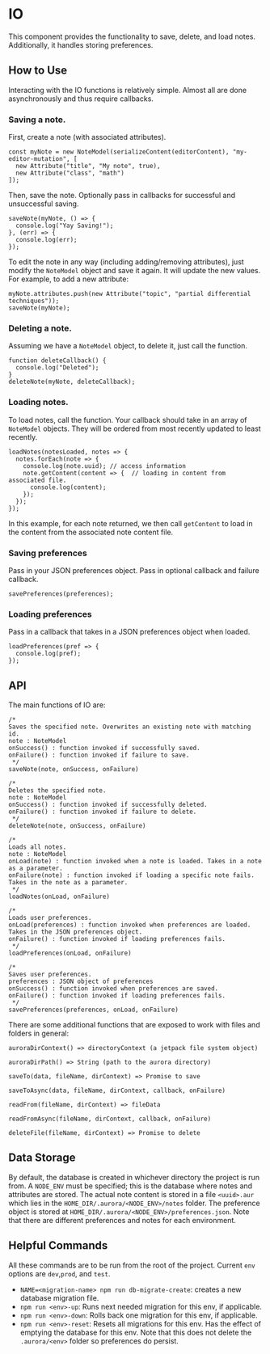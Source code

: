 # IO
This component provides the functionality to save, delete, and load notes.
Additionally, it handles storing preferences.

## How to Use
Interacting with the IO functions is relatively simple. Almost all are done asynchronously and thus
require callbacks.

### Saving a note.
First, create a note (with associated attributes).
```
const myNote = new NoteModel(serializeContent(editorContent), "my-editor-mutation", [
  new Attribute("title", "My note", true),
  new Attribute("class", "math")
]);
```
Then, save the note. Optionally pass in callbacks for successful and unsuccessful saving.
```
saveNote(myNote, () => {
  console.log("Yay Saving!");
}, (err) => {
  console.log(err);
});
```
To edit the note in any way (including adding/removing attributes), just modify the
`NoteModel` object and save it again. It will update the new values. For example, to add a new attribute:
```
myNote.attributes.push(new Attribute("topic", "partial differential techniques"));
saveNote(myNote);
```

### Deleting a note.
Assuming we have a `NoteModel` object, to delete it, just call the function.
```
function deleteCallback() {
  console.log("Deleted");
}
deleteNote(myNote, deleteCallback);
```

### Loading notes.
To load notes, call the function. Your callback should take in an array of `NoteModel`
objects. They will be ordered from most recently updated to least recently.
```
loadNotes(notesLoaded, notes => {
  notes.forEach(note => {
    console.log(note.uuid); // access information
    note.getContent(content => {  // loading in content from associated file.
      console.log(content);
    });
  });
});
```
In this example, for each note returned, we then call `getContent` to load in the content
from the associated note content file.

### Saving preferences
Pass in your JSON preferences object. Pass in optional callback and failure callback.
```
savePreferences(preferences);
```

### Loading preferences
Pass in a callback that takes in a JSON preferences object when loaded.
```
loadPreferences(pref => {
  console.log(pref);
});
```

## API
The main functions of IO are:
```
/*
Saves the specified note. Overwrites an existing note with matching id.
note : NoteModel
onSuccess() : function invoked if successfully saved.
onFailure() : function invoked if failure to save.
 */
saveNote(note, onSuccess, onFailure)

/*
Deletes the specified note.
note : NoteModel
onSuccess() : function invoked if successfully deleted.
onFailure() : function invoked if failure to delete.
 */
deleteNote(note, onSuccess, onFailure)

/*
Loads all notes.
note : NoteModel
onLoad(note) : function invoked when a note is loaded. Takes in a note as a parameter.
onFailure(note) : function invoked if loading a specific note fails. Takes in the note as a parameter.
 */
loadNotes(onLoad, onFailure)

/*
Loads user preferences.
onLoad(preferences) : function invoked when preferences are loaded. Takes in the JSON preferences object.
onFailure() : function invoked if loading preferences fails.
 */
loadPreferences(onLoad, onFailure)

/*
Saves user preferences.
preferences : JSON object of preferences
onSuccess() : function invoked when preferences are saved.
onFailure() : function invoked if loading preferences fails.
 */
savePreferences(preferences, onLoad, onFailure)
```

There are some additional functions that are exposed to work with files and folders in general:

```
auroraDirContext() => directoryContext (a jetpack file system object)

auroraDirPath() => String (path to the aurora directory)

saveTo(data, fileName, dirContext) => Promise to save

saveToAsync(data, fileName, dirContext, callback, onFailure)

readFrom(fileName, dirContext) => fileData

readFromAsync(fileName, dirContext, callback, onFailure)

deleteFile(fileName, dirContext) => Promise to delete
```

## Data Storage
By default, the database is created in whichever directory the project is run from.
A `NODE_ENV` must be specified; this is the database where notes and attributes are stored.
The actual note content is stored in a file `<uuid>.aur` which lies in the `HOME_DIR/.aurora/<NODE_ENV>/notes` folder.
The preference object is stored at `HOME_DIR/.aurora/<NODE_ENV>/preferences.json`.
Note that there are different preferences and notes for each environment.

## Helpful Commands
All these commands are to be run from the root of the project.
Current `env` options are `dev`,`prod`, and `test`.
- `NAME=<migration-name> npm run db-migrate-create`: creates a new database migration file.
- `npm run <env>-up`: Runs next needed migration for this env, if applicable.
- `npm run <env>-down`: Rolls back one migration for this env, if applicable.
- `npm run <env>-reset`: Resets all migrations for this env. Has the effect of emptying the database for this env. Note that this does not delete the `.aurora/<env>` folder so preferences do persist.
